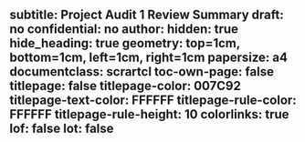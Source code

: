 subtitle: Project Audit 1 Review Summary
draft: no
confidential: no
author: 
hidden: true
hide_heading: true
geometry: top=1cm, bottom=1cm, left=1cm, right=1cm
papersize: a4
documentclass: scrartcl
toc-own-page: false
titlepage: false
titlepage-color: 007C92
titlepage-text-color: FFFFFF
titlepage-rule-color: FFFFFF
titlepage-rule-height: 10
colorlinks: true
lof: false
lot: false
---